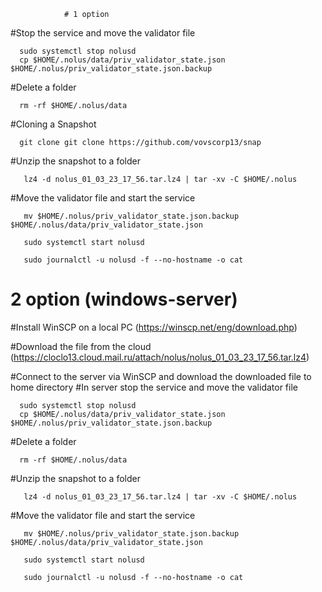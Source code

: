                 # 1 option
#Stop the service and move the validator file

      sudo systemctl stop nolusd
      cp $HOME/.nolus/data/priv_validator_state.json $HOME/.nolus/priv_validator_state.json.backup
  
#Delete a folder

      rm -rf $HOME/.nolus/data
     
#Cloning a Snapshot

      git clone git clone https://github.com/vovscorp13/snap
  
  
#Unzip the snapshot to a folder

       lz4 -d nolus_01_03_23_17_56.tar.lz4 | tar -xv -C $HOME/.nolus
  
#Move the validator file and start the service

       mv $HOME/.nolus/priv_validator_state.json.backup $HOME/.nolus/data/priv_validator_state.json
  
       sudo systemctl start nolusd
  
       sudo journalctl -u nolusd -f --no-hostname -o cat
     
 # 2 option     (windows-server)
 
 #Install WinSCP on a local PC (https://winscp.net/eng/download.php) 
 
 #Download the file from the cloud (https://cloclo13.cloud.mail.ru/attach/nolus/nolus_01_03_23_17_56.tar.lz4)
 
 #Connect to the server via WinSCP and download the downloaded file to home directory
 #In server stop the service and move the validator file

      sudo systemctl stop nolusd
      cp $HOME/.nolus/data/priv_validator_state.json $HOME/.nolus/priv_validator_state.json.backup
  
#Delete a folder

      rm -rf $HOME/.nolus/data
      
#Unzip the snapshot to a folder

       lz4 -d nolus_01_03_23_17_56.tar.lz4 | tar -xv -C $HOME/.nolus
  
#Move the validator file and start the service

       mv $HOME/.nolus/priv_validator_state.json.backup $HOME/.nolus/data/priv_validator_state.json
  
       sudo systemctl start nolusd
  
       sudo journalctl -u nolusd -f --no-hostname -o cat
 
     
     
